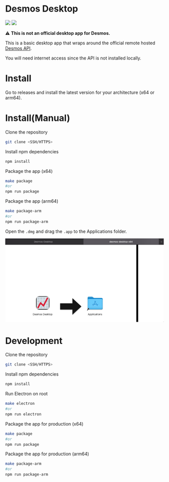 # Desmos Desktop

![](https://img.shields.io/badge/Platforms-MacOS-lightgrey) ![](https://img.shields.io/badge/Architecture-x64%20%7C%20arm64-lightgrey)

⚠️ **This is not an official desktop app for Desmos.**

This is a basic desktop app that wraps around the official remote hosted [Desmos API](https://www.desmos.com/api/v1.7/docs).

You will need internet access since the API is not installed locally.

# Install

Go to releases and install the latest version for your architecture (x64 or arm64).

# Install(Manual)

Clone the repository 

```bash 
git clone <SSH/HTTPS>
```

Install npm dependencies 

```bash
npm install 
```

Package the app (x64)

```bash
make package 
#or 
npm run package
```

Package the app (arm64)

```bash
make package-arm
#or 
npm run package-arm
```

Open the `.dmg` and drag the `.app` to the Applications folder.

![](img/dmg.png)

# Development

Clone the repository 

```bash 
git clone <SSH/HTTPS>
```

Install npm dependencies 

```bash
npm install 
```

Run Electron on root

```bash
make electron
#or
npm run electron
```

Package the app for production (x64)

```bash
make package
#or
npm run package
```

Package the app for production (arm64)

```bash
make package-arm
#or 
npm run package-arm
```

